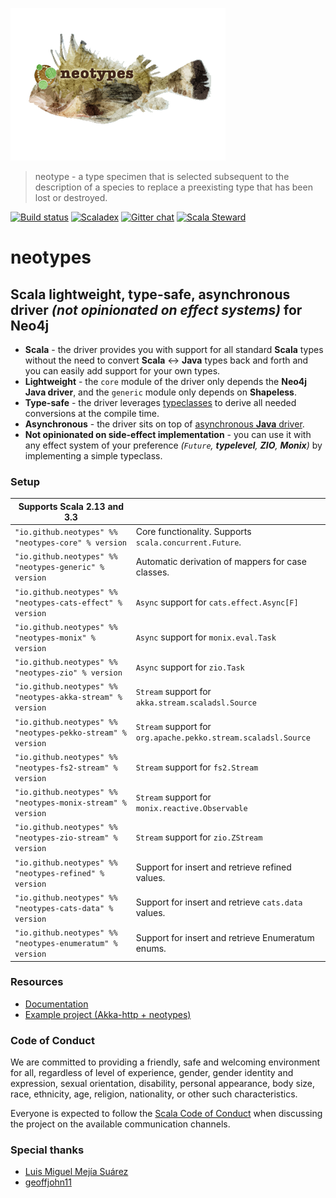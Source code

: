 ![Logo](microsite/src/main/resources/microsite/img/neotypes.png)

> neotype - a type specimen that is selected subsequent to the description of a species to replace a preexisting type that has been lost or destroyed.

[![Build status](https://github.com/neotypes/neotypes/workflows/CI/badge.svg?branch=main)](https://github.com/neotypes/neotypes/actions)
[![Scaladex](https://index.scala-lang.org/neotypes/neotypes/neotypes-core/latest-by-scala-version.svg?platform=jvm)](https://index.scala-lang.org/neotypes/neotypes/neotypes-core)
[![Gitter chat](https://badges.gitter.im/neotypes-neotypes/Lobby.svg)](https://gitter.im/neotypes-neotypes/Lobby)
[![Scala Steward](https://img.shields.io/badge/Scala_Steward-helping-blue.svg?style=flat&logo=data:image/png;base64,iVBORw0KGgoAAAANSUhEUgAAAA4AAAAQCAMAAAARSr4IAAAAVFBMVEUAAACHjojlOy5NWlrKzcYRKjGFjIbp293YycuLa3pYY2LSqql4f3pCUFTgSjNodYRmcXUsPD/NTTbjRS+2jomhgnzNc223cGvZS0HaSD0XLjbaSjElhIr+AAAAAXRSTlMAQObYZgAAAHlJREFUCNdNyosOwyAIhWHAQS1Vt7a77/3fcxxdmv0xwmckutAR1nkm4ggbyEcg/wWmlGLDAA3oL50xi6fk5ffZ3E2E3QfZDCcCN2YtbEWZt+Drc6u6rlqv7Uk0LdKqqr5rk2UCRXOk0vmQKGfc94nOJyQjouF9H/wCc9gECEYfONoAAAAASUVORK5CYII=)](https://scala-steward.org)

# neotypes

## Scala lightweight, type-safe, asynchronous driver _(not opinionated on effect systems)_ for Neo4j

* **Scala** - the driver provides you with support for all standard **Scala** types without the need to convert **Scala** <-> **Java** types back and forth and you can easily add support for your own types.
* **Lightweight** - the `core` module of the driver only depends the **Neo4j Java driver**, and the `generic` module only depends on **Shapeless**.
* **Type-safe** - the driver leverages [typeclasses](https://blog.scalac.io/2017/04/19/typeclasses-in-scala.html) to derive all needed conversions at the compile time.
* **Asynchronous** - the driver sits on top of [asynchronous **Java** driver](https://neo4j.com/blog/beta-release-java-driver-async-api-neo4j/).
* **Not opinionated on side-effect implementation** - you can use it with any effect system of your preference _(`Future`, **typelevel**, **ZIO**, **Monix**)_ by implementing a simple typeclass.

### Setup

| Supports Scala 2.13 and 3.3                                 |                                                                |
|-------------------------------------------------------------|:---------------------------------------------------------------|
| `"io.github.neotypes" %% "neotypes-core" % version`         | Core functionality. Supports `scala.concurrent.Future`.        |
| `"io.github.neotypes" %% "neotypes-generic" % version`      | Automatic derivation of mappers for case classes.              |
| `"io.github.neotypes" %% "neotypes-cats-effect" % version`  | `Async` support for `cats.effect.Async[F]`                     |
| `"io.github.neotypes" %% "neotypes-monix" % version`        | `Async` support for `monix.eval.Task`                          |
| `"io.github.neotypes" %% "neotypes-zio" % version`          | `Async` support for `zio.Task`                                 |
| `"io.github.neotypes" %% "neotypes-akka-stream" % version`  | `Stream` support for `akka.stream.scaladsl.Source`             |
| `"io.github.neotypes" %% "neotypes-pekko-stream" % version` | `Stream` support for `org.apache.pekko.stream.scaladsl.Source` |
| `"io.github.neotypes" %% "neotypes-fs2-stream" % version`   | `Stream` support for `fs2.Stream`                              |
| `"io.github.neotypes" %% "neotypes-monix-stream" % version` | `Stream` support for `monix.reactive.Observable`               |
| `"io.github.neotypes" %% "neotypes-zio-stream" % version`   | `Stream` support for `zio.ZStream`                             |
| `"io.github.neotypes" %% "neotypes-refined" % version`      | Support for insert and retrieve refined values.                |
| `"io.github.neotypes" %% "neotypes-cats-data" % version`    | Support for insert and retrieve `cats.data` values.            |
| `"io.github.neotypes" %% "neotypes-enumeratum" % version`   | Support for insert and retrieve Enumeratum enums.              |

### Resources

* [Documentation](https://neotypes.github.io/neotypes)
* [Example project (Akka-http + neotypes)](https://github.com/neotypes/examples)

### Code of Conduct

We are committed to providing a friendly, safe and welcoming environment for all, regardless of level of experience, gender, gender identity and expression, sexual orientation, disability, personal appearance, body size, race, ethnicity, age, religion, nationality, or other such characteristics.

Everyone is expected to follow the [Scala Code of Conduct](https://www.scala-lang.org/conduct/) when discussing the project on the available communication channels.

### Special thanks

* [Luis Miguel Mejía Suárez](https://github.com/BalmungSan)
* [geoffjohn11](https://github.com/geoffjohn11)
